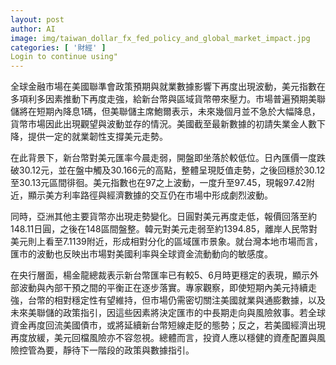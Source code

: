 ```yaml
---
layout: post
author: AI
image: img/taiwan_dollar_fx_fed_policy_and_global_market_impact.jpg
categories: [ '財經' ]
Login to continue using"
---
```

全球金融市場在美國聯準會政策預期與就業數據影響下再度出現波動，美元指數在多項利多因素推動下再度走強，給新台幣與區域貨幣帶來壓力。市場普遍預期美聯儲將在短期內降息1碼，但美聯儲主席鮑爾表示，未來幾個月並不急於大幅降息，貨幣市場因此出現觀望與波動並存的情況。美國截至最新數據的初請失業金人數下降，提供一定的就業韌性支撐美元走勢。

在此背景下，新台幣對美元匯率今晨走弱，開盤即坐落於較低位。日內匯價一度跌破30.12元，並在盤中觸及30.166元的高點，整體呈現貶值走勢，之後回穩於30.12至30.13元區間徘徊。美元指數也在97之上波動，一度升至97.45，現報97.42附近，顯示美方利率路徑與經濟數據的交互仍在市場中形成劇烈波動。

同時，亞洲其他主要貨幣亦出現走勢變化。日圓對美元再度走低，報價回落至約148.11日圓，之後在148區間盤整。韓元對美元走弱至約1394.85，離岸人民幣對美元則上看至7.1139附近，形成相對分化的區域匯市景象。就台灣本地市場而言，匯市的波動也反映出市場對美國利率與全球資金流動動向的敏感度。

在央行層面，楊金龍總裁表示新台幣匯率已有較5、6月時更穩定的表現，顯示外部波動與內部干預之間的平衡正在逐步落實。專家觀察，即使短期內美元持續走強，台幣的相對穩定性有望維持，但市場仍需密切關注美國就業與通膨數據，以及未來美聯儲的政策指引，因這些因素將決定匯市的中長期走向與風險敘事。若全球資金再度回流美國債市，或將延續新台幣短線走貶的態勢；反之，若美國經濟出現再度放緩，美元回檔風險亦不容忽視。總體而言，投資人應以穩健的資產配置與風險控管為要，靜待下一階段的政策與數據指引。